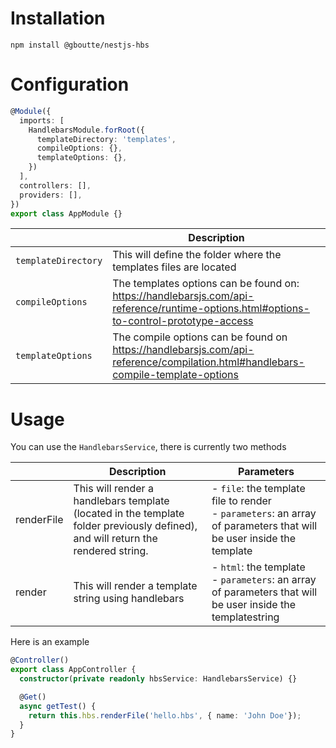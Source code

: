 # Installation

```shell
npm install @gboutte/nestjs-hbs
```

# Configuration

```ts
@Module({
  imports: [
    HandlebarsModule.forRoot({
      templateDirectory: 'templates',
      compileOptions: {},
      templateOptions: {},
    })
  ],
  controllers: [],
  providers: [],
})
export class AppModule {}
```
|                   | Description                                                                                                                            |
|-------------------|----------------------------------------------------------------------------------------------------------------------------------------|
| `templateDirectory` | This will define the folder where the templates files are located                                                                      |
| `compileOptions`    | The templates options can be found on: https://handlebarsjs.com/api-reference/runtime-options.html#options-to-control-prototype-access |
| `templateOptions`   | The compile options can be found on https://handlebarsjs.com/api-reference/compilation.html#handlebars-compile-template-options        |



# Usage


You can use the `HandlebarsService`, there is currently two methods

|            | Description                                                                                                                      | Parameters                                                                                                          |
|------------|----------------------------------------------------------------------------------------------------------------------------------|---------------------------------------------------------------------------------------------------------------------|
| renderFile | This will render a handlebars template (located in the template folder previously defined), and will return the rendered string. | - `file`: the template file to render <br>- `parameters`: an array of parameters that will be user inside the template  |
| render     | This will render a template string using handlebars                                                                              | - `html`: the template <br>- `parameters`: an array of parameters that will be user inside the templatestring                                                                                       |
Here is an example 
```ts
@Controller()
export class AppController {
  constructor(private readonly hbsService: HandlebarsService) {}

  @Get()
  async getTest() {
    return this.hbs.renderFile('hello.hbs', { name: 'John Doe'});
  }
}
```

